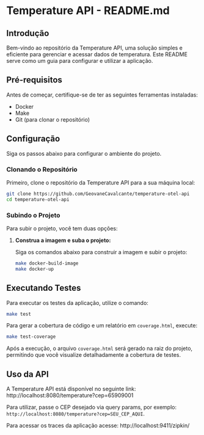 
# Temperature API - README.md

## Introdução

Bem-vindo ao repositório da Temperature API, uma solução simples e eficiente para gerenciar e acessar dados de temperatura. Este README serve como um guia para configurar e utilizar a aplicação.

## Pré-requisitos

Antes de começar, certifique-se de ter as seguintes ferramentas instaladas:

- Docker
- Make
- Git (para clonar o repositório)

## Configuração

Siga os passos abaixo para configurar o ambiente do projeto.

### Clonando o Repositório

Primeiro, clone o repositório da Temperature API para a sua máquina local:

```bash
git clone https://github.com/GeovaneCavalcante/temperature-otel-api
cd temperature-otel-api
```


### Subindo o Projeto

Para subir o projeto, você tem duas opções:


1. **Construa a imagem e suba o projeto:**

   Siga os comandos abaixo para construir a imagem e subir o projeto:

   ```bash
   make docker-build-image
   make docker-up
   ```



## Executando Testes

Para executar os testes da aplicação, utilize o comando:

```bash
make test
```

Para gerar a cobertura de código e um relatório em `coverage.html`, execute:

```bash
make test-coverage
```

Após a execução, o arquivo `coverage.html` será gerado na raiz do projeto, permitindo que você visualize detalhadamente a cobertura de testes.

## Uso da API

A Temperature API está disponível no seguinte link: http://localhost:8080/temperature?cep=65909001

Para utilizar, passe o CEP desejado via query params, por exemplo: `http://localhost:8080/temperature?cep=SEU_CEP_AQUI`.

Para acessar os traces da aplicação acesse: http://localhost:9411/zipkin/
